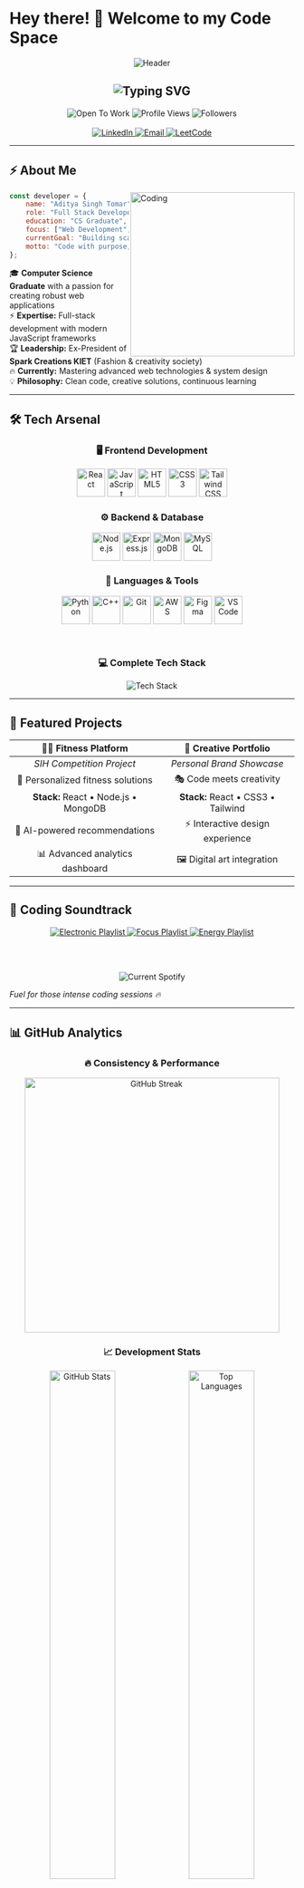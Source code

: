 # Hey there! 👋 Welcome to my Code Space

<div align="center">
  
  <img src="https://capsule-render.vercel.app/api?type=waving&color=gradient&customColorList=0,1,2,3,4&height=140&section=header&text=Aditya%20Singh%20Tomar&fontSize=40&fontColor=ffffff&animation=fadeIn&fontAlignY=35" alt="Header"/>
  
  <h2>
    <img src="https://readme-typing-svg.demolab.com?font=JetBrains+Mono&size=26&duration=2500&pause=800&color=00D9FF&center=true&vCenter=true&width=500&lines=Full+Stack+Developer;CS+Graduate;Problem+Solver;Tech+Enthusiast" alt="Typing SVG" />
  </h2>
  
  <div>
    <img src="https://img.shields.io/badge/🚀-Open%20To%20Work-00D9FF?style=for-the-badge&logo=rocket&logoColor=white" alt="Open To Work"/>
    <img src="https://komarev.com/ghpvc/?username=adityasinghtomar&color=blue&style=for-the-badge&label=Profile+Views" alt="Profile Views"/>
    <img src="https://img.shields.io/github/followers/adityasinghtomar?style=for-the-badge&color=orange&logo=github&logoColor=white" alt="Followers"/>
  </div>
  <br/>
  
  <div>
    <a href="https://www.linkedin.com/in/aditya-singh-tomar-21-11-2k01/">
      <img src="https://img.shields.io/badge/LinkedIn-0077B5?style=for-the-badge&logo=linkedin&logoColor=white" alt="LinkedIn"/>
    </a>
    <a href="mailto:adityasinghtomar890@gmail.com">
      <img src="https://img.shields.io/badge/Gmail-D14836?style=for-the-badge&logo=gmail&logoColor=white" alt="Email"/>
    </a>
    <a href="https://leetcode.com/u/aditya_tomar2111/">
      <img src="https://img.shields.io/badge/LeetCode-FFA116?style=for-the-badge&logo=leetcode&logoColor=white" alt="LeetCode"/>
    </a>
  </div>

</div>

---

## ⚡ About Me

<img align="right" alt="Coding" width="290" src="https://media2.giphy.com/media/v1.Y2lkPTc5MGI3NjExZGRhOGlrajFpOXlsbm1kdnVwdXNha3pkZXZxam1pNGVxcmpxMGM0cCZlcD12MV9pbnRlcm5hbF9naWZfYnlfaWQmY3Q9Zw/QXwtfadqo7wbfmT46H/giphy.gif"/>

```javascript
const developer = {
    name: "Aditya Singh Tomar",
    role: "Full Stack Developer",
    education: "CS Graduate",
    focus: ["Web Development", "Problem Solving"],
    currentGoal: "Building scalable applications",
    motto: "Code with purpose, build with passion"
};
```

🎓 **Computer Science Graduate** with a passion for creating robust web applications  
⚡ **Expertise:** Full-stack development with modern JavaScript frameworks  
🏆 **Leadership:** Ex-President of **Spark Creations KIET** (Fashion & creativity society)  
🔥 **Currently:** Mastering advanced web technologies & system design  
💡 **Philosophy:** Clean code, creative solutions, continuous learning

---

## 🛠️ Tech Arsenal

<div align="center">
  
 <h3>🖥️ Frontend Development</h3>
<p>
  <img src="https://skillicons.dev/icons?i=react" alt="React" width="50" height="50" title="React"/>
  <img src="https://skillicons.dev/icons?i=js" alt="JavaScript" width="50" height="50" title="JavaScript"/>
  <img src="https://skillicons.dev/icons?i=html" alt="HTML5" width="50" height="50" title="HTML5"/>
  <img src="https://skillicons.dev/icons?i=css" alt="CSS3" width="50" height="50" title="CSS3"/>
  <img src="https://skillicons.dev/icons?i=tailwind" alt="Tailwind CSS" width="50" height="50" title="Tailwind CSS"/>
</p>

<h3>⚙️ Backend & Database</h3>
<p>
  <img src="https://skillicons.dev/icons?i=nodejs" alt="Node.js" width="50" height="50" title="Node.js"/>
  <img src="https://skillicons.dev/icons?i=express" alt="Express.js" width="50" height="50" title="Express.js"/>
  <img src="https://skillicons.dev/icons?i=mongodb" alt="MongoDB" width="50" height="50" title="MongoDB"/>
  <img src="https://skillicons.dev/icons?i=mysql" alt="MySQL" width="50" height="50" title="MySQL"/>
</p>

<h3>🔧 Languages & Tools</h3>
<p>
  <img src="https://skillicons.dev/icons?i=python" alt="Python" width="50" height="50" title="Python"/>
  <img src="https://skillicons.dev/icons?i=cpp" alt="C++" width="50" height="50" title="C++"/>
  <img src="https://skillicons.dev/icons?i=git" alt="Git" width="50" height="50" title="Git"/>
  <img src="https://skillicons.dev/icons?i=aws" alt="AWS" width="50" height="50" title="AWS"/>
  <img src="https://skillicons.dev/icons?i=figma" alt="Figma" width="50" height="50" title="Figma"/>
  <img src="https://skillicons.dev/icons?i=vscode" alt="VS Code" width="50" height="50" title="VS Code"/>
</p>


  <br/>
  
  <!-- Alternative: All in one row -->
  <h3>💻 Complete Tech Stack</h3>
  <img src="https://skillicons.dev/icons?i=react,js,html,css,tailwind,nodejs,express,mongodb,mysql,python,cpp,git,aws,figma,vscode&theme=dark&perline=8" alt="Tech Stack"/>

</div>

---

## 🎯 Featured Projects

<div align="center">

| 🏋️‍♂️ **Fitness Platform** | 🎨 **Creative Portfolio** |
|:---:|:---:|
| *SIH Competition Project* | *Personal Brand Showcase* |
| 💪 Personalized fitness solutions | 🎭 Code meets creativity |
| **Stack:** React • Node.js • MongoDB | **Stack:** React • CSS3 • Tailwind |
| 🤖 AI-powered recommendations | ⚡ Interactive design experience |
| 📊 Advanced analytics dashboard | 🖼️ Digital art integration |

</div>

---

## 🎵 Coding Soundtrack

<div align="center">
  <a href="https://open.spotify.com/playlist/37i9dQZF1DWXRqgorJj26U" target="_blank">
    <img src="https://img.shields.io/badge/🎧-Electronic%20Focus-1DB954?style=for-the-badge&logo=spotify&logoColor=white" alt="Electronic Playlist"/>
  </a>
  <a href="https://open.spotify.com/playlist/37i9dQZF1DX0XUsuxWHRQd" target="_blank">
    <img src="https://img.shields.io/badge/🎵-Deep%20Focus-1DB954?style=for-the-badge&logo=spotify&logoColor=white" alt="Focus Playlist"/>
  </a>
  <a href="https://open.spotify.com/playlist/37i9dQZF1DX4sWSpwq3LiO" target="_blank">
    <img src="https://img.shields.io/badge/⚡-Coding%20Energy-1DB954?style=for-the-badge&logo=spotify&logoColor=white" alt="Energy Playlist"/>
  </a>
  
  <br/><br/>
  
  <img src="https://spotify-github-profile.vercel.app/api/view.svg?uid=31l26iyqrucpkumfr5jzxnfzi5ja&cover_image=true&theme=novatorem&show_offline=false&background_color=121212&interchange=false&bar_color=53b14f&bar_color_cover=true" alt="Current Spotify"/>
</div>

*Fuel for those intense coding sessions 🔥*

---

## 📊 GitHub Analytics

<div align="center">

### 🔥 Consistency & Performance
<img src="https://github-readme-streak-stats.herokuapp.com/?user=adityasinghtomar&theme=dark&hide_border=true&stroke=00D9FF&ring=FFA500&fire=FF6347&currStreakLabel=00D9FF" alt="GitHub Streak" width="450"/>

<br/>

### 📈 Development Stats
<img src="https://github-readme-stats.vercel.app/api?username=adityasinghtomar&show_icons=true&theme=dark&hide_border=true&count_private=true&include_all_commits=true&title_color=00D9FF&text_color=ffffff&icon_color=FFA500" alt="GitHub Stats" width="48%"/>
<img src="https://github-readme-stats.vercel.app/api/top-langs/?username=adityasinghtomar&layout=compact&theme=dark&hide_border=true&langs_count=6&title_color=00D9FF&text_color=ffffff" alt="Top Languages" width="48%"/>

### 🏆 Achievements
<img src="https://github-profile-trophy.vercel.app/?username=adityasinghtomar&theme=darkhub&no-frame=true&row=1&column=6&margin-w=15" alt="GitHub Trophies"/>

</div>

---

## 💪 Daily Motivation

<div align="center">
  <img src="https://quotes-github-readme.vercel.app/api?type=horizontal&theme=dark&border=true" alt="Developer Quote"/>
</div>

---

## 🤝 Let's Build Something Great

<div align="center">
  
  <img src="https://readme-typing-svg.demolab.com?font=JetBrains+Mono&size=20&duration=3000&pause=1000&color=00D9FF&center=true&vCenter=true&width=600&lines=Ready+to+collaborate+on+exciting+projects;Always+exploring+new+technologies;Let's+create+something+impactful+together;Open+to+opportunities+and+challenges" alt="Connect Message" />

  <br/><br/>

  <div>
    <a href="mailto:adityasinghtomar890@gmail.com">
      <img src="https://img.shields.io/badge/📧%20Get%20In%20Touch-EA4335?style=for-the-badge&logo=gmail&logoColor=white" alt="Email"/>
    </a>
    <a href="https://www.linkedin.com/in/aditya-singh-tomar-21-11-2k01/" target="_blank">
      <img src="https://img.shields.io/badge/💼%20Professional%20Network-0077B5?style=for-the-badge&logo=linkedin&logoColor=white" alt="LinkedIn"/>
    </a>
    <a href="https://leetcode.com/u/aditya_tomar2111/" target="_blank">
      <img src="https://img.shields.io/badge/⚔️%20Coding%20Challenges-FFA116?style=for-the-badge&logo=leetcode&logoColor=white" alt="LeetCode"/>
    </a>
  </div>
  
  <br/>
  
  **💬 Talk to me about:** React Development, System Design, Full Stack Architecture  
  **⚡ Strength:** Building scalable solutions with clean, efficient code  
  **🎯 Mission:** *Creating technology that makes a difference*

</div>

---

<div align="center">
  <img src="https://capsule-render.vercel.app/api?type=waving&color=gradient&customColorList=0,1,2,3,4&height=100&section=footer&text=Thanks%20for%20checking%20out%20my%20profile!&fontSize=16&fontColor=ffffff&animation=twinkling&fontAlignY=75" alt="Footer"/>
  
  <br/>
  
  <sub>⭐ If you find my work interesting, consider starring some repositories!</sub>  
  <br/>  
  <sub>🚀 *"Great software is built by great teams"* 🚀</sub>
</div>
